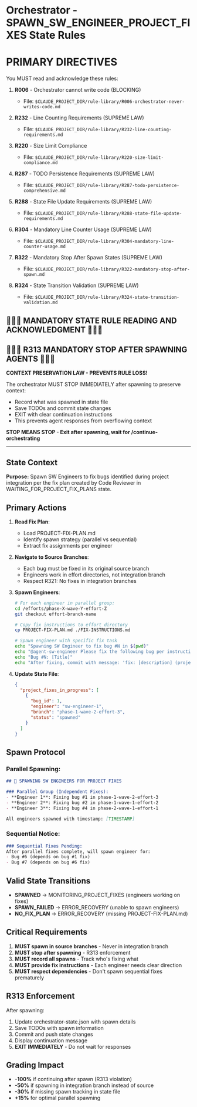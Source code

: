 # Orchestrator - SPAWN_SW_ENGINEER_PROJECT_FIXES State Rules

# PRIMARY DIRECTIVES

You MUST read and acknowledge these rules:

1. **R006** - Orchestrator cannot write code (BLOCKING)
   - File: `$CLAUDE_PROJECT_DIR/rule-library/R006-orchestrator-never-writes-code.md`

2. **R232** - Line Counting Requirements (SUPREME LAW)
   - File: `$CLAUDE_PROJECT_DIR/rule-library/R232-line-counting-requirements.md`

3. **R220** - Size Limit Compliance
   - File: `$CLAUDE_PROJECT_DIR/rule-library/R220-size-limit-compliance.md`

5. **R287** - TODO Persistence Requirements (SUPREME LAW)
   - File: `$CLAUDE_PROJECT_DIR/rule-library/R287-todo-persistence-comprehensive.md`

6. **R288** - State File Update Requirements (SUPREME LAW)
   - File: `$CLAUDE_PROJECT_DIR/rule-library/R288-state-file-update-requirements.md`

7. **R304** - Mandatory Line Counter Usage (SUPREME LAW)
   - File: `$CLAUDE_PROJECT_DIR/rule-library/R304-mandatory-line-counter-usage.md`

8. **R322** - Mandatory Stop After Spawn States (SUPREME LAW)
   - File: `$CLAUDE_PROJECT_DIR/rule-library/R322-mandatory-stop-after-spawn.md`

9. **R324** - State Transition Validation (SUPREME LAW)
   - File: `$CLAUDE_PROJECT_DIR/rule-library/R324-state-transition-validation.md`


## 🔴🔴🔴 MANDATORY STATE RULE READING AND ACKNOWLEDGMENT 🔴🔴🔴

## 🔴🔴🔴 R313 MANDATORY STOP AFTER SPAWNING AGENTS 🔴🔴🔴

**CONTEXT PRESERVATION LAW - PREVENTS RULE LOSS!**

The orchestrator MUST STOP IMMEDIATELY after spawning to preserve context:
- Record what was spawned in state file
- Save TODOs and commit state changes
- EXIT with clear continuation instructions
- This prevents agent responses from overflowing context

**STOP MEANS STOP - Exit after spawning, wait for /continue-orchestrating**

---

## State Context

**Purpose:**
Spawn SW Engineers to fix bugs identified during project integration per the fix plan created by Code Reviewer in WAITING_FOR_PROJECT_FIX_PLANS state.

## Primary Actions

1. **Read Fix Plan**:
   - Load PROJECT-FIX-PLAN.md
   - Identify spawn strategy (parallel vs sequential)
   - Extract fix assignments per engineer

2. **Navigate to Source Branches**:
   - Each bug must be fixed in its original source branch
   - Engineers work in effort directories, not integration branch
   - Respect R321: No fixes in integration branches

3. **Spawn Engineers**:
   ```bash
   # For each engineer in parallel group:
   cd /efforts/phase-X-wave-Y-effort-Z
   git checkout effort-branch-name
   
   # Copy fix instructions to effort directory
   cp PROJECT-FIX-PLAN.md ./FIX-INSTRUCTIONS.md
   
   # Spawn engineer with specific fix task
   echo "Spawning SW Engineer to fix bug #N in $(pwd)"
   echo "@agent-sw-engineer Please fix the following bug per instructions in FIX-INSTRUCTIONS.md"
   echo "Bug #N: [Title]"
   echo "After fixing, commit with message: 'fix: [description] (project integration bug #N)'"
   ```

4. **Update State File**:
   ```json
   {
     "project_fixes_in_progress": [
       {
         "bug_id": 1,
         "engineer": "sw-engineer-1",
         "branch": "phase-1-wave-2-effort-3",
         "status": "spawned"
       }
     ]
   }
   ```

## Spawn Protocol

### Parallel Spawning:
```markdown
## 🚀 SPAWNING SW ENGINEERS FOR PROJECT FIXES

### Parallel Group (Independent Fixes):
- **Engineer 1**: Fixing bug #1 in phase-1-wave-2-effort-3
- **Engineer 2**: Fixing bug #2 in phase-1-wave-1-effort-2
- **Engineer 3**: Fixing bug #4 in phase-2-wave-1-effort-1

All engineers spawned with timestamp: [TIMESTAMP]
```

### Sequential Notice:
```markdown
### Sequential Fixes Pending:
After parallel fixes complete, will spawn engineer for:
- Bug #6 (depends on bug #1 fix)
- Bug #7 (depends on bug #6 fix)
```

## Valid State Transitions

- **SPAWNED** → MONITORING_PROJECT_FIXES (engineers working on fixes)
- **SPAWN_FAILED** → ERROR_RECOVERY (unable to spawn engineers)
- **NO_FIX_PLAN** → ERROR_RECOVERY (missing PROJECT-FIX-PLAN.md)

## Critical Requirements

1. **MUST spawn in source branches** - Never in integration branch
2. **MUST stop after spawning** - R313 enforcement
3. **MUST record all spawns** - Track who's fixing what
4. **MUST provide fix instructions** - Each engineer needs clear direction
5. **MUST respect dependencies** - Don't spawn sequential fixes prematurely

## R313 Enforcement

After spawning:
1. Update orchestrator-state.json with spawn details
2. Save TODOs with spawn information
3. Commit and push state changes
4. Display continuation message
5. **EXIT IMMEDIATELY** - Do not wait for responses

## Grading Impact

- **-100%** if continuing after spawn (R313 violation)
- **-50%** if spawning in integration branch instead of source
- **-30%** if missing spawn tracking in state file
- **+15%** for optimal parallel spawning

